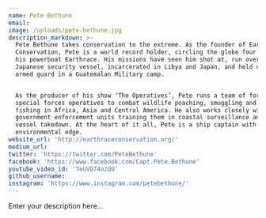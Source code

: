```yaml
---
name: Pete Bethune
email:
image: /uploads/pete-bethune.jpg
description_markdown: >-
  Pete Bethune takes conservation to the extreme. As the founder of Earthrace
  Conservation, Pete is a world record holder, circling the globe four times on
  his powerboat Earthrace. His missions have seen him shot at, run over by a
  Japanese security vessel, incarcerated in Libya and Japan, and held under
  armed guard in a Guatemalan Military camp.


  As the producer of his show ‘The Operatives’, Pete runs a team of former
  special forces operatives to combat wildlife poaching, smuggling and illegal
  fishing in Africa, Asia and Central America. He also works closely with
  government enforcement units training them in coastal surveillance and hostile
  vessel takedown. At the heart of it all, Pete is a ship captain with an
  environmental edge.
website_url: 'http://earthraceconservation.org/'
medium_url:
twitter: 'https://twitter.com/PeteBethune'
facebook: 'https://www.facebook.com/Capt.Pete.Bethune'
youtube_video_id: '7eUVD74ozQU'
github_username:
instagram: 'https://www.instagram.com/petebethune/'
---
```


Enter your description here...
